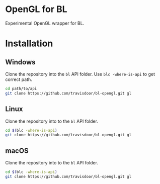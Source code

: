 # OpenGL for BL
Experimental <F2>OpenGL wrapper for BL.

# Installation
## Windows

Clone the repository into the `bl` API folder. Use `blc -where-is-api` to get correct path.
```bash
cd path/to/api
git clone https://github.com/travisdoor/bl-opengl.git gl
```

## Linux

Clone the repository into to the `bl` API folder.
```bash
cd $(blc -where-is-api)
git clone https://github.com/travisdoor/bl-opengl.git gl
```

## macOS
Clone the repository into to the `bl` API folder.
```bash
cd $(blc -where-is-api)
git clone https://github.com/travisdoor/bl-opengl.git gl
```

